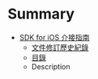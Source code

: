 # Summary

* [SDK for iOS 介接指南](README.md)
   * [文件修訂歷史紀錄](chap1/history.md)
   * [目錄](chap1/tableofcontents.md)
   * Description

